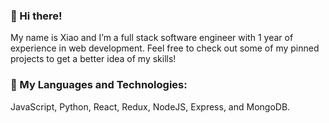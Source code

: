 ### 👋 Hi there!

My name is Xiao and I’m a full stack software engineer with 1 year of experience in web development.
Feel free to check out some of my pinned projects to get a better idea of my skills!

### 🔧 My Languages and Technologies:
JavaScript, Python, React, Redux, NodeJS, Express, and MongoDB.

<!---
xiao-meng1/xiao-meng1 is a ✨ special ✨ repository because its `README.md` (this file) appears on your GitHub profile.
You can click the Preview link to take a look at your changes.
--->
